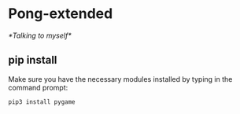 # Pong-extended

*\*Talking to myself\**
## pip install
Make sure you have the necessary modules installed by typing in the command prompt:
```
pip3 install pygame
```
